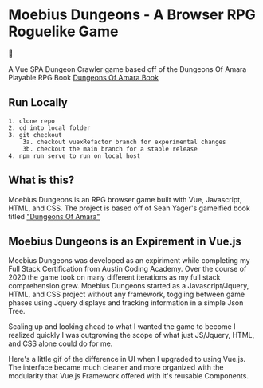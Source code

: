 # Moebius Dungeons - A Browser RPG Roguelike Game

:floppy_disk:

[](src/assets/imgs/icons/items/merchant/armorKit.png)

A Vue SPA Dungeon Crawler game based off of the Dungeons Of Amara Playable RPG Book
[Dungeons Of Amara Book](https://gum.co/CsdPh)

## Run Locally
```
1. clone repo
2. cd into local folder
3. git checkout 
    3a. checkout vuexRefactor branch for experimental changes
    3b. checkout the main branch for a stable release
4. npm run serve to run on local host
```

## What is this?
Moebius Dungeons is an RPG browser game built with Vue, Javascript, HTML, and CSS.
The project is based off of Sean Yager's gameified book titled ["Dungeons Of Amara"](https://gum.co/CsdPh)

## Moebius Dungeons is an Expirement in Vue.js 
Moebius Dungeons was developed as an expiriment while completing my Full Stack Certification from Austin Coding Academy. Over the course of 2020 the game took on many different iterations as my full stack comprehension grew. Moebius Dungeons started as a Javascript/Jquery, HTML, and CSS project without any framework, toggling between game phases using Jquery displays and tracking information in a simple Json Tree.

Scaling up and looking ahead to what I wanted the game to become I realized quickly I was outgrowing the scope of what just JS/Jquery, HTML, and CSS alone could do for me. 

Here's a little gif of the difference in UI when I upgraded to using Vue.js. The interface became much cleaner and more organized with the modularity that Vue.js Framework offered with it's reusable Components.

